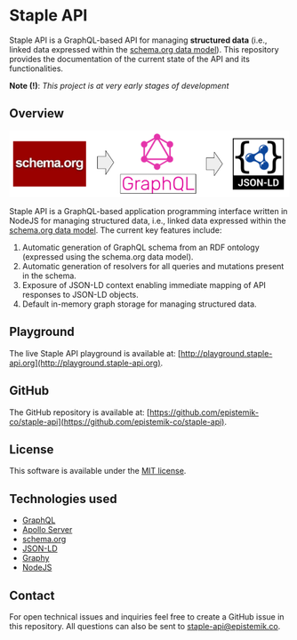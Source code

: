 # Staple API

Staple API is a GraphQL-based API for managing **structured data** (i.e., linked data expressed within the [schema.org data model](https://schema.org/docs/datamodel.html)). This repository provides the documentation of the current state of the API and its functionalities. 

**Note (!)**: *This project is at very early stages of development*

## Overview

<p align="center">
  <img width="700" src="staple-api-architecture.png">
</p>


Staple API is a GraphQL-based application programming interface written in NodeJS for managing structured data, i.e., linked data expressed within the [schema.org data model](https://schema.org/docs/datamodel.html). The current key features include:

1. Automatic generation of GraphQL schema from an RDF ontology (expressed using the schema.org data model).
2. Automatic generation of resolvers for all queries and mutations present in the schema.
3. Exposure of JSON-LD context enabling immediate mapping of API responses to JSON-LD objects. 
3. Default in-memory graph storage for managing structured data. 

## Playground

The live Staple API playground is available at: [http://playground.staple-api.org](http://playground.staple-api.org).


## GitHub

The GitHub repository is available at: [https://github.com/epistemik-co/staple-api](https://github.com/epistemik-co/staple-api).

## License

This software is available under the [MIT license](https://github.com/epistemik-co/staple-api/blob/master/LICENSE).

## Technologies used

* [GraphQL](https://graphql.org/)
* [Apollo Server](https://www.apollographql.com/)
* [schema.org](http://schema.org)
* [JSON-LD](https://json-ld.org)
* [Graphy](https://graphy.link/)
* [NodeJS](https://nodejs.org)

## Contact

For open technical issues and inquiries feel free to create a GitHub issue in this repository. All questions can also be sent to [staple-api@epistemik.co](staple-api@epistemik.co).